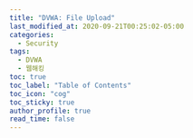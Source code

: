 ```yaml
---
title: "DVWA: File Upload"
last_modified_at: 2020-09-21T00:25:02-05:00
categories:
  - Security
tags:
  - DVWA
  - 웹해킹
toc: true 
toc_label: "Table of Contents"
toc_icon: "cog"
toc_sticky: true 
author_profile: true 
read_time: false 
---
```

<figure class="align-center">
  <img src="{{ site.url }}{{ site.baseurl }}/assets/images/DVWA/FileUpload1.jpg" alt="">
  <figcaption></figcaption>
</figure>

<figure class="align-center">
  <img src="{{ site.url }}{{ site.baseurl }}/assets/images/DVWA/FileUpload2.jpg" alt="">
  <figcaption></figcaption>
</figure>
<figure class="align-center">
  <img src="{{ site.url }}{{ site.baseurl }}/assets/images/DVWA/FileUpload3.jpg" alt="">
  <figcaption></figcaption>
</figure>
<figure class="align-center">
  <img src="{{ site.url }}{{ site.baseurl }}/assets/images/DVWA/FileUpload4.jpg" alt="">
  <figcaption></figcaption>
</figure>

